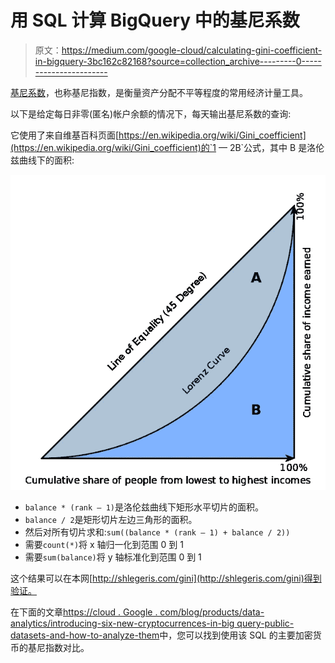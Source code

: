 # 用 SQL 计算 BigQuery 中的基尼系数

> 原文：<https://medium.com/google-cloud/calculating-gini-coefficient-in-bigquery-3bc162c82168?source=collection_archive---------0----------------------->

[基尼系数](https://en.wikipedia.org/wiki/Gini_coefficient)，也称基尼指数，是衡量资产分配不平等程度的常用经济计量工具。

以下是给定每日非零(匿名)帐户余额的情况下，每天输出基尼系数的查询:

它使用了来自维基百科页面[https://en.wikipedia.org/wiki/Gini_coefficient](https://en.wikipedia.org/wiki/Gini_coefficient)的`1 — 2B`公式，其中 B 是洛伦兹曲线下的面积:

![](img/45e17f6d2afbaa52c04e381721e93045.png)

*   `balance * (rank — 1)`是洛伦兹曲线下矩形水平切片的面积。
*   `balance / 2`是矩形切片左边三角形的面积。
*   然后对所有切片求和:`sum((balance * (rank — 1) + balance / 2))`
*   需要`count(*)`将 x 轴归一化到范围 0 到 1
*   需要`sum(balance)`将 y 轴标准化到范围 0 到 1

这个结果可以在本网[http://shlegeris.com/gini](http://shlegeris.com/gini)得到验证。

在下面的文章[https://cloud . Google . com/blog/products/data-analytics/introducing-six-new-cryptocurrences-in-big query-public-datasets-and-how-to-analyze-them](https://cloud.google.com/blog/products/data-analytics/introducing-six-new-cryptocurrencies-in-bigquery-public-datasets-and-how-to-analyze-them)中，您可以找到使用该 SQL 的主要加密货币的基尼指数对比。